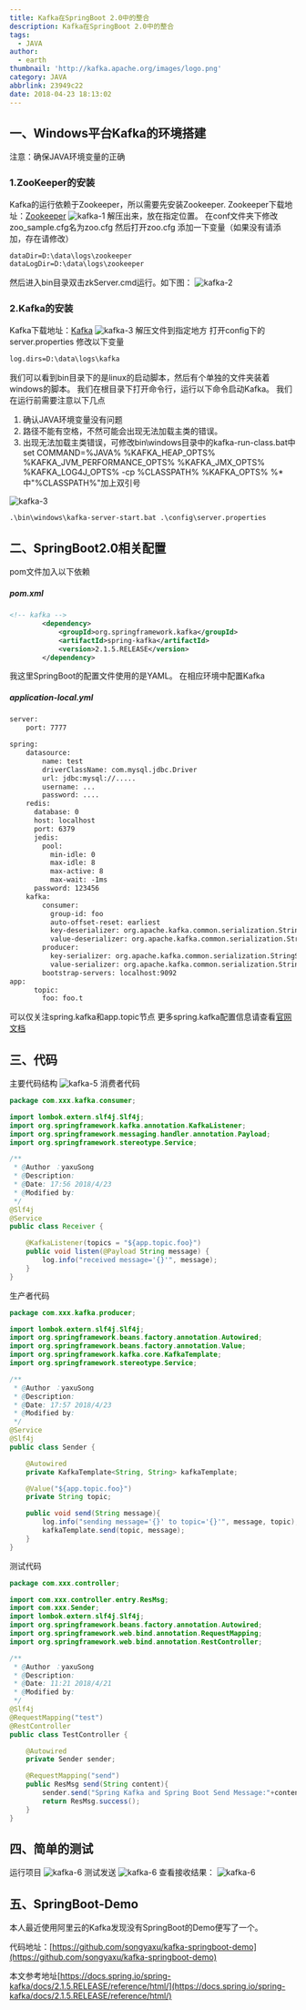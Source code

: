 ```yaml
---
title: Kafka在SpringBoot 2.0中的整合
description: Kafka在SpringBoot 2.0中的整合
tags:
  - JAVA
author:
  - earth
thumbnail: 'http://kafka.apache.org/images/logo.png'
category: JAVA
abbrlink: 23949c22
date: 2018-04-23 18:13:02
---
```

一、Windows平台Kafka的环境搭建
------------
注意：确保JAVA环境变量的正确

### 1.ZooKeeper的安装
Kafka的运行依赖于Zookeeper，所以需要先安装Zookeeper.
Zookeeper下载地址：[Zookeeper](http://mirror.bit.edu.cn/apache/zookeeper/)
![kafka-1](https://weaf.oss-cn-beijing.aliyuncs.com/kafka-1.png)
解压出来，放在指定位置。
在conf文件夹下修改zoo_sample.cfg名为zoo.cfg
然后打开zoo.cfg
添加一下变量（如果没有请添加，存在请修改）
``` xml
dataDir=D:\data\logs\zookeeper 
dataLogDir=D:\data\logs\zookeeper
```
然后进入bin目录双击zkServer.cmd运行。如下图：
![kafka-2](https://weaf.oss-cn-beijing.aliyuncs.com/kafka-2.png)

### 2.Kafka的安装
Kafka下载地址：[Kafka](http://kafka.apache.org/downloads.html )
![kafka-3](https://weaf.oss-cn-beijing.aliyuncs.com/kafka-3.png)
解压文件到指定地方
打开config下的server.properties
修改以下变量
``` xml
log.dirs=D:\data\logs\kafka
```
我们可以看到bin目录下的是linux的启动脚本，然后有个单独的文件夹装着windows的脚本。
我们在根目录下打开命令行，运行以下命令启动Kafka。
我们在运行前需要注意以下几点

1. 确认JAVA环境变量没有问题
2. 路径不能有空格，不然可能会出现无法加载主类的错误。
3. 出现无法加载主类错误，可修改bin\windows目录中的kafka-run-class.bat中
set COMMAND=%JAVA% %KAFKA_HEAP_OPTS% %KAFKA_JVM_PERFORMANCE_OPTS% %KAFKA_JMX_OPTS% %KAFKA_LOG4J_OPTS% -cp %CLASSPATH% %KAFKA_OPTS% %* 
中"%CLASSPATH%"加上双引号

![kafka-3](https://weaf.oss-cn-beijing.aliyuncs.com/kafka-4.png)
``` xml
.\bin\windows\kafka-server-start.bat .\config\server.properties
```
二、SpringBoot2.0相关配置
---------
pom文件加入以下依赖

##### pom.xml
``` xml
<!-- kafka -->
		<dependency>
			<groupId>org.springframework.kafka</groupId>
			<artifactId>spring-kafka</artifactId>
			<version>2.1.5.RELEASE</version>
		</dependency>
```

我这里SpringBoot的配置文件使用的是YAML。
在相应环境中配置Kafka
##### application-local.yml
``` xml
server:
    port: 7777

spring:
    datasource:
        name: test
        driverClassName: com.mysql.jdbc.Driver
        url: jdbc:mysql://.....
        username: ...
        password: ....
    redis:
      database: 0
      host: localhost
      port: 6379
      jedis:
        pool:
          min-idle: 0
          max-idle: 8
          max-active: 8
          max-wait: -1ms
      password: 123456
    kafka:
        consumer:
          group-id: foo
          auto-offset-reset: earliest
          key-deserializer: org.apache.kafka.common.serialization.StringDeserializer
          value-deserializer: org.apache.kafka.common.serialization.StringDeserializer
        producer:
          key-serializer: org.apache.kafka.common.serialization.StringSerializer
          value-serializer: org.apache.kafka.common.serialization.StringSerializer
        bootstrap-servers: localhost:9092
app:
      topic:
        foo: foo.t
```
可以仅关注spring.kafka和app.topic节点
更多spring.kafka配置信息请查看[官网文档](https://docs.spring.io/spring-boot/docs/current/reference/html/common-application-properties.html)

三、代码
---------
主要代码结构
![kafka-5](https://weaf.oss-cn-beijing.aliyuncs.com/kafka-5.png)
消费者代码
``` java
package com.xxx.kafka.consumer;

import lombok.extern.slf4j.Slf4j;
import org.springframework.kafka.annotation.KafkaListener;
import org.springframework.messaging.handler.annotation.Payload;
import org.springframework.stereotype.Service;

/**
 * @Author ：yaxuSong
 * @Description:
 * @Date: 17:56 2018/4/23
 * @Modified by:
 */
@Slf4j
@Service
public class Receiver {

    @KafkaListener(topics = "${app.topic.foo}")
    public void listen(@Payload String message) {
        log.info("received message='{}'", message);
    }
}

```
生产者代码
``` java
package com.xxx.kafka.producer;

import lombok.extern.slf4j.Slf4j;
import org.springframework.beans.factory.annotation.Autowired;
import org.springframework.beans.factory.annotation.Value;
import org.springframework.kafka.core.KafkaTemplate;
import org.springframework.stereotype.Service;

/**
 * @Author ：yaxuSong
 * @Description:
 * @Date: 17:57 2018/4/23
 * @Modified by:
 */
@Service
@Slf4j
public class Sender {

    @Autowired
    private KafkaTemplate<String, String> kafkaTemplate;

    @Value("${app.topic.foo}")
    private String topic;

    public void send(String message){
        log.info("sending message='{}' to topic='{}'", message, topic);
        kafkaTemplate.send(topic, message);
    }
}
```
测试代码
``` java
package com.xxx.controller;

import com.xxx.controller.entry.ResMsg;
import com.xxx.Sender;
import lombok.extern.slf4j.Slf4j;
import org.springframework.beans.factory.annotation.Autowired;
import org.springframework.web.bind.annotation.RequestMapping;
import org.springframework.web.bind.annotation.RestController;

/**
 * @Author ：yaxuSong
 * @Description:
 * @Date: 11:21 2018/4/21
 * @Modified by:
 */
@Slf4j
@RequestMapping("test")
@RestController
public class TestController {

    @Autowired
    private Sender sender;

    @RequestMapping("send")
    public ResMsg send(String content){
        sender.send("Spring Kafka and Spring Boot Send Message:"+content);
        return ResMsg.success();
    }
}

```
四、简单的测试
-----
运行项目
![kafka-6](https://weaf.oss-cn-beijing.aliyuncs.com/kafka-6.png)
测试发送
![kafka-6](https://weaf.oss-cn-beijing.aliyuncs.com/kafka-7.png)
查看接收结果：
![kafka-6](https://weaf.oss-cn-beijing.aliyuncs.com/kafka-8.png)

五、SpringBoot-Demo
------
本人最近使用阿里云的Kafka发现没有SpringBoot的Demo便写了一个。

代码地址：[https://github.com/songyaxu/kafka-springboot-demo](https://github.com/songyaxu/kafka-springboot-demo)

本文参考地址[https://docs.spring.io/spring-kafka/docs/2.1.5.RELEASE/reference/html/](https://docs.spring.io/spring-kafka/docs/2.1.5.RELEASE/reference/html/)
